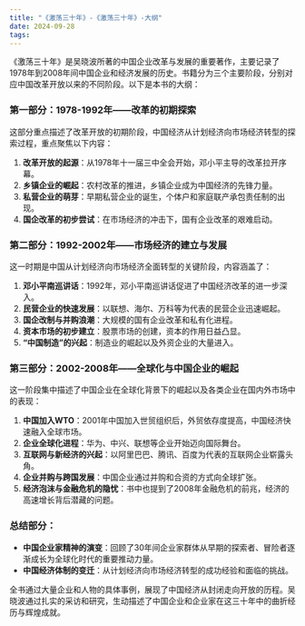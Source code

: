 ```yaml
---
title: "《激荡三十年》-《激荡三十年》-大纲"
date: 2024-09-28
tags: 
---
```

《激荡三十年》是吴晓波所著的中国企业改革与发展的重要著作，主要记录了1978年到2008年间中国企业和经济发展的历史。书籍分为三个主要阶段，分别对应中国改革开放以来的不同阶段。以下是本书的大纲：

### 第一部分：1978-1992年——改革的初期探索
这部分重点描述了改革开放的初期阶段，中国经济从计划经济向市场经济转型的探索过程，重点聚焦以下内容：
1. **改革开放的起源**：从1978年十一届三中全会开始，邓小平主导的改革拉开序幕。
2. **乡镇企业的崛起**：农村改革的推进，乡镇企业成为中国经济的先锋力量。
3. **私营企业的萌芽**：早期私营企业的诞生，个体户和家庭联产承包责任制的出现。
4. **国企改革的初步尝试**：在市场经济的冲击下，国有企业改革的艰难启动。

### 第二部分：1992-2002年——市场经济的建立与发展
这一时期是中国从计划经济向市场经济全面转型的关键阶段，内容涵盖了：
1. **邓小平南巡讲话**：1992年，邓小平南巡讲话促进了中国经济改革的进一步深入。
2. **民营企业的快速发展**：以联想、海尔、万科等为代表的民营企业迅速崛起。
3. **国企改制与并购浪潮**：大规模的国有企业改革和私有化进程。
4. **资本市场的初步建立**：股票市场的创建，资本的作用日益凸显。
5. **“中国制造”的兴起**：制造业的崛起以及外资企业的大量进入。

### 第三部分：2002-2008年——全球化与中国企业的崛起
这一阶段集中描述了中国企业在全球化背景下的崛起以及各类企业在国内外市场中的表现：
1. **中国加入WTO**：2001年中国加入世贸组织后，外贸依存度提高，中国经济快速融入全球市场。
2. **企业全球化进程**：华为、中兴、联想等企业开始迈向国际舞台。
3. **互联网与新经济的兴起**：以阿里巴巴、腾讯、百度为代表的互联网企业崭露头角。
4. **企业并购与跨国发展**：中国企业通过并购和合资的方式向全球扩张。
5. **经济泡沫与金融危机的隐忧**：书中也提到了2008年金融危机的前兆，经济的高速增长背后潜藏的问题。

### 总结部分：
- **中国企业家精神的演变**：回顾了30年间企业家群体从早期的探索者、冒险者逐渐成长为全球化时代的重要推动力量。
- **中国经济体制的变迁**：从计划经济向市场经济转型的成功经验和面临的挑战。

全书通过大量企业和人物的具体事例，展现了中国经济从封闭走向开放的历程。吴晓波通过扎实的采访和研究，生动描述了中国企业和企业家在这三十年中的曲折经历与辉煌成就。